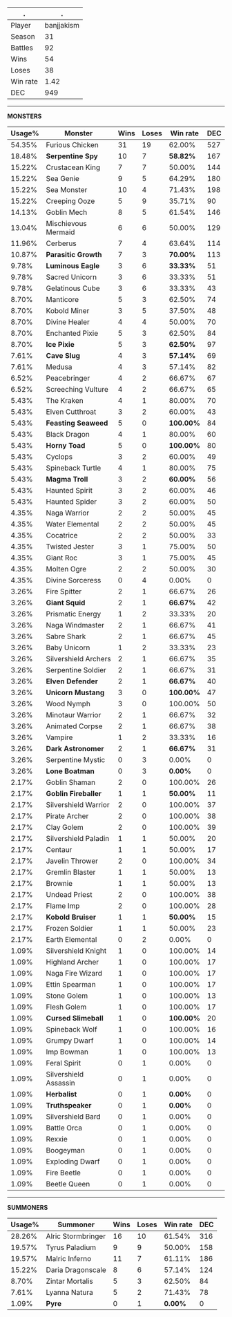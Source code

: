 .|.
|-|-
Player|banjjakism
Season|31
Battles|92
Wins|54
Loses|38
Win rate|1.42
DEC|949

---
**MONSTERS**

Usage%|Monster|Wins|Loses|Win rate|DEC|
-|-|-|-|-|-|
54.35%|Furious Chicken|31|19|62.00%|527|
18.48%|**Serpentine Spy**|10|7|**58.82%**|167|
15.22%|Crustacean King|7|7|50.00%|144|
15.22%|Sea Genie|9|5|64.29%|180|
15.22%|Sea Monster|10|4|71.43%|198|
15.22%|Creeping Ooze|5|9|35.71%|90|
14.13%|Goblin Mech|8|5|61.54%|146|
13.04%|Mischievous Mermaid|6|6|50.00%|129|
11.96%|Cerberus|7|4|63.64%|114|
10.87%|**Parasitic Growth**|7|3|**70.00%**|113|
9.78%|**Luminous Eagle**|3|6|**33.33%**|51|
9.78%|Sacred Unicorn|3|6|33.33%|51|
9.78%|Gelatinous Cube|3|6|33.33%|43|
8.70%|Manticore|5|3|62.50%|74|
8.70%|Kobold Miner|3|5|37.50%|48|
8.70%|Divine Healer|4|4|50.00%|70|
8.70%|Enchanted Pixie|5|3|62.50%|84|
8.70%|**Ice Pixie**|5|3|**62.50%**|97|
7.61%|**Cave Slug**|4|3|**57.14%**|69|
7.61%|Medusa|4|3|57.14%|82|
6.52%|Peacebringer|4|2|66.67%|67|
6.52%|Screeching Vulture|4|2|66.67%|65|
5.43%|The Kraken|4|1|80.00%|70|
5.43%|Elven Cutthroat|3|2|60.00%|43|
5.43%|**Feasting Seaweed**|5|0|**100.00%**|84|
5.43%|Black Dragon|4|1|80.00%|60|
5.43%|**Horny Toad**|5|0|**100.00%**|80|
5.43%|Cyclops|3|2|60.00%|49|
5.43%|Spineback Turtle|4|1|80.00%|75|
5.43%|**Magma Troll**|3|2|**60.00%**|56|
5.43%|Haunted Spirit|3|2|60.00%|46|
5.43%|Haunted Spider|3|2|60.00%|50|
4.35%|Naga Warrior|2|2|50.00%|45|
4.35%|Water Elemental|2|2|50.00%|45|
4.35%|Cocatrice|2|2|50.00%|33|
4.35%|Twisted Jester|3|1|75.00%|50|
4.35%|Giant Roc|3|1|75.00%|45|
4.35%|Molten Ogre|2|2|50.00%|30|
4.35%|Divine Sorceress|0|4|0.00%|0|
3.26%|Fire Spitter|2|1|66.67%|26|
3.26%|**Giant Squid**|2|1|**66.67%**|42|
3.26%|Prismatic Energy|1|2|33.33%|20|
3.26%|Naga Windmaster|2|1|66.67%|41|
3.26%|Sabre Shark|2|1|66.67%|45|
3.26%|Baby Unicorn|1|2|33.33%|23|
3.26%|Silvershield Archers|2|1|66.67%|35|
3.26%|Serpentine Soldier|2|1|66.67%|31|
3.26%|**Elven Defender**|2|1|**66.67%**|40|
3.26%|**Unicorn Mustang**|3|0|**100.00%**|47|
3.26%|Wood Nymph|3|0|100.00%|50|
3.26%|Minotaur Warrior|2|1|66.67%|32|
3.26%|Animated Corpse|2|1|66.67%|38|
3.26%|Vampire|1|2|33.33%|16|
3.26%|**Dark Astronomer**|2|1|**66.67%**|31|
3.26%|Serpentine Mystic|0|3|0.00%|0|
3.26%|**Lone Boatman**|0|3|**0.00%**|0|
2.17%|Goblin Shaman|2|0|100.00%|26|
2.17%|**Goblin Fireballer**|1|1|**50.00%**|11|
2.17%|Silvershield Warrior|2|0|100.00%|37|
2.17%|Pirate Archer|2|0|100.00%|38|
2.17%|Clay Golem|2|0|100.00%|39|
2.17%|Silvershield Paladin|1|1|50.00%|20|
2.17%|Centaur|1|1|50.00%|17|
2.17%|Javelin Thrower|2|0|100.00%|34|
2.17%|Gremlin Blaster|1|1|50.00%|13|
2.17%|Brownie|1|1|50.00%|13|
2.17%|Undead Priest|2|0|100.00%|38|
2.17%|Flame Imp|2|0|100.00%|28|
2.17%|**Kobold Bruiser**|1|1|**50.00%**|15|
2.17%|Frozen Soldier|1|1|50.00%|23|
2.17%|Earth Elemental|0|2|0.00%|0|
1.09%|Silvershield Knight|1|0|100.00%|14|
1.09%|Highland Archer|1|0|100.00%|17|
1.09%|Naga Fire Wizard|1|0|100.00%|17|
1.09%|Ettin Spearman|1|0|100.00%|17|
1.09%|Stone Golem|1|0|100.00%|13|
1.09%|Flesh Golem|1|0|100.00%|17|
1.09%|**Cursed Slimeball**|1|0|**100.00%**|20|
1.09%|Spineback Wolf|1|0|100.00%|16|
1.09%|Grumpy Dwarf|1|0|100.00%|14|
1.09%|Imp Bowman|1|0|100.00%|13|
1.09%|Feral Spirit|0|1|0.00%|0|
1.09%|Silvershield Assassin|0|1|0.00%|0|
1.09%|**Herbalist**|0|1|**0.00%**|0|
1.09%|**Truthspeaker**|0|1|**0.00%**|0|
1.09%|Silvershield Bard|0|1|0.00%|0|
1.09%|Battle Orca|0|1|0.00%|0|
1.09%|Rexxie|0|1|0.00%|0|
1.09%|Boogeyman|0|1|0.00%|0|
1.09%|Exploding Dwarf|0|1|0.00%|0|
1.09%|Fire Beetle|0|1|0.00%|0|
1.09%|Beetle Queen|0|1|0.00%|0|

---
**SUMMONERS**

Usage%|Summoner|Wins|Loses|Win rate|DEC|
-|-|-|-|-|-|
28.26%|Alric Stormbringer|16|10|61.54%|316|
19.57%|Tyrus Paladium|9|9|50.00%|158|
19.57%|Malric Inferno|11|7|61.11%|186|
15.22%|Daria Dragonscale|8|6|57.14%|124|
8.70%|Zintar Mortalis|5|3|62.50%|84|
7.61%|Lyanna Natura|5|2|71.43%|78|
1.09%|**Pyre**|0|1|**0.00%**|0|
